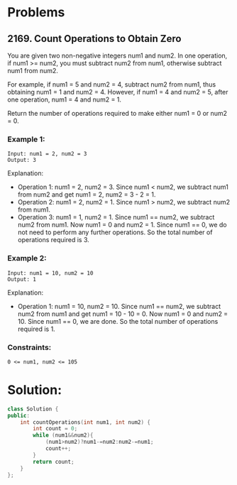 # Problems
## 2169. Count Operations to Obtain Zero


You are given two non-negative integers num1 and num2. In one operation, if num1 >= num2, you must subtract num2 from num1, otherwise subtract num1 from num2.

For example, if num1 = 5 and num2 = 4, subtract num2 from num1, thus obtaining num1 = 1 and num2 = 4. However, if num1 = 4 and num2 = 5, after one operation, num1 = 4 and num2 = 1.

Return the number of operations required to make either num1 = 0 or num2 = 0.

 

### Example 1:

    Input: num1 = 2, num2 = 3
    Output: 3

Explanation: 
- Operation 1: num1 = 2, num2 = 3. Since num1 < num2, we subtract num1 from num2 and get num1 = 2, num2 = 3 - 2 = 1.
- Operation 2: num1 = 2, num2 = 1. Since num1 > num2, we subtract num2 from num1.
- Operation 3: num1 = 1, num2 = 1. Since num1 == num2, we subtract num2 from num1.
Now num1 = 0 and num2 = 1. Since num1 == 0, we do not need to perform any further operations.
So the total number of operations required is 3.

### Example 2:

    Input: num1 = 10, num2 = 10
    Output: 1
Explanation:
- Operation 1: num1 = 10, num2 = 10. Since num1 == num2, we subtract num2 from num1 and get num1 = 10 - 10 = 0.
Now num1 = 0 and num2 = 10. Since num1 == 0, we are done.
So the total number of operations required is 1.

 

### Constraints:

    0 <= num1, num2 <= 105

# Solution:
```cpp
class Solution {
public:
    int countOperations(int num1, int num2) {
        int count = 0;
        while (num1&&num2){
            (num1>num2)?num1-=num2:num2-=num1;
            count++;
        }
        return count;
    }
};
```